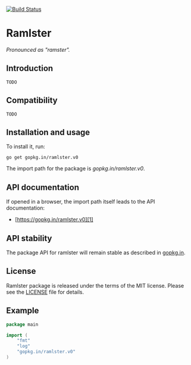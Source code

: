 [![Build Status](https://travis-ci.org/go-ramlster/ramlster.svg)](https://travis-ci.org/go-ramlster/ramlster)

# Ramlster

*Pronounced as "ramster".*

Introduction
------------

`TODO`

Compatibility
-------------

`TODO`

Installation and usage
----------------------

To install it, run:

    go get gopkg.in/ramlster.v0

The import path for the package is *gopkg.in/ramlster.v0*.

API documentation
-----------------

If opened in a browser, the import path itself leads to the API documentation:

  * [https://gopkg.in/ramlster.v0][1]

API stability
-------------

The package API for ramlster will remain stable as described in [gopkg.in][2].

License
-------

Ramlster package is released under the terms of the MIT license. Please see the [LICENSE][3] file for details.

Example
-------

```Go
package main

import (
	"fmt"
	"log"
	"gopkg.in/ramlster.v0"
)
```

[1]: https://gopkg.in/ramlster.v0
[2]: https://gopkg.in
[3]: https://github.com/go-ramlster/ramlster/blob/master/LICENSE
